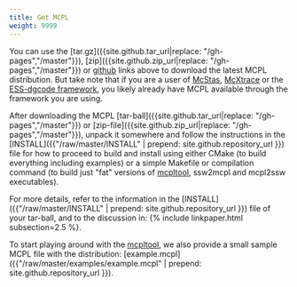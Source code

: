 ```yaml
---
title: Get MCPL
weight: 9999
---
```

You can use the [tar.gz]({{site.github.tar_url|replace: "/gh-pages","/master"}}),
 [zip]({{site.github.zip_url|replace: "/gh-pages","/master"}})
 or [github]({{site.github.repository_url}}) links above
to download the latest MCPL distribution. But take note that if you are a user
of [McStas](LOCAL:hooks_mcstas), [McXtrace](LOCAL:hooks_mcxtrace) or the
[ESS-dgcode framework](https://confluence.esss.lu.se/x/lgDD), you likely
already have MCPL available through the framework you are using.

After downloading the MCPL
[tar-ball]({{site.github.tar_url|replace: "/gh-pages","/master"}})
or [zip-file]({{site.github.zip_url|replace: "/gh-pages","/master"}}),
unpack it somewhere and follow the instructions in the
[INSTALL]({{"/raw/master/INSTALL" | prepend: site.github.repository_url }})
file for how to proceed to build and install using either CMake (to build everything including examples) or a simple Makefile or compilation command (to build just "fat" versions of [mcpltool](LOCAL:usage_cmdline), ssw2mcpl and mcpl2ssw executables).

For more details, refer to the information in the
[INSTALL]({{"/raw/master/INSTALL" | prepend: site.github.repository_url }})
file of your tar-ball, and to the discussion in:
{% include linkpaper.html subsection=2.5 %}.

To start playing around with the [mcpltool](LOCAL:usage_cmdline), we also provide a small sample MCPL file with the distribution: [example.mcpl]({{"/raw/master/examples/example.mcpl" | prepend: site.github.repository_url }}).
